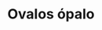 ---
title: Ovalos ópalo
date: 
draft: false

# descripcion
description : Aros de plata 925 y ópalo

materials: Plata 925

color: Plateado y ópalo

dimensions: 1,2cm largo

code: 01-04-0637

type: "Aros"

categories: []

# Images
# first image will be shown in the product page
images:
  # - image: "images/path_to_image"
  # La ubicacion de las imagenes es imagenes/Aros/Aros.Piedras/01-04-0637-ovalos-opalo
  - image: "./images/aros/piedras/01-04-0637_a.JPG"
  - image: "./images/aros/piedras/01-04-0637_b.JPG"
---